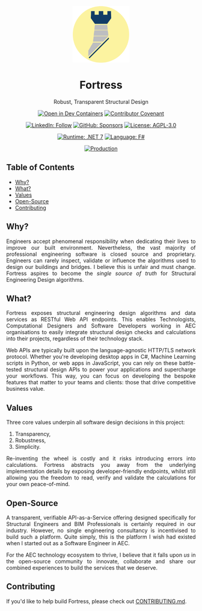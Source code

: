 <div align="center">
  <img 
    height="150px" 
    src=".github/assets/images/fortress.png" 
    alt="Blue Fortress Logo. "
  />

  <h1>Fortress</h1>
  <p>Robust, Transparent Structural Design</p>

  [![Open in Dev Containers](https://img.shields.io/static/v1?label=Dev%20Containers&message=Open&color=blue&logo=visualstudiocode)](https://vscode.dev/redirect?url=vscode://ms-vscode-remote.remote-containers/cloneInVolume?url=https://github.com/jamesbayley/Fortress)
  [![Contributor Covenant](https://img.shields.io/badge/Contributor%20Covenant-2.0-4baaaa.svg)](code_of_conduct.md)

  [![LinkedIn: Follow](https://img.shields.io/badge/LinkedIn-Follow-blue)](https://www.linkedin.com/in/jsbayley)
  [![GitHub: Sponsors](https://img.shields.io/badge/GitHub-Sponsors-yellow)](https://www.github.com/sponsors/jamesbayley)
  [![License: AGPL-3.0](https://img.shields.io/badge/License-AGPL--3.0-blueviolet)](https://choosealicense.com/licenses/agpl-3.0/)
  
  [![Runtime: .NET 7](https://img.shields.io/badge/Runtime-.NET_7-blueviolet)](https://dotnet.microsoft.com/en-us/download/dotnet/7.0)
  [![Language: F#](https://img.shields.io/badge/Language-F%23-blueviolet)](https://learn.microsoft.com/en-us/dotnet/fsharp/what-is-fsharp)
  
  [![Production](https://github.com/jamesbayley/Fortress/actions/workflows/publish.yml/badge.svg)](https://github.com/jamesbayley/Fortress/actions/workflows/publish.yml)
</div>

## Table of Contents

- [Why?](#why)
- [What?](#what)
- [Values](#values)
- [Open-Source](#open-source)
- [Contributing](#contributing)

## Why?

<p align="justify"> 
Engineers accept phenomenal responsibility when dedicating their lives to improve our built environment. Nevertheless, the vast majority of professional engineering software is closed source and proprietary. Engineers can rarely inspect, validate or influence the algorithms used to design our buildings and bridges. I believe this is unfair and must change. Fortress aspires to become the <em>single source of truth</em> for Structural Engineering Design algorithms. 
</p>

## What?

<p align="justify"> 
Fortress exposes structural engineering design algorithms and data services as RESTful Web API endpoints. This enables Technologists, Computational Designers and Software Developers working in AEC organisations to easily integrate structural design checks and calculations into their projects, regardless of their technology stack. 
</p>

<p align="justify"> 
Web APIs are typically built upon the language-agnostic HTTP/TLS network protocol. Whether you're developing desktop apps in C#, Machine Learning scripts in Python, or web apps in JavaScript, you can rely on these battle-tested structural design APIs to power your applications and supercharge your workflows. This way, you can focus on developing the bespoke features that matter to your teams and clients: those that drive competitive business value. 
</p>

## Values

Three core values underpin all software design decisions in this project:

1. Transparency, 
2. Robustness, 
3. Simplicity.

<p align="justify"> 
Re-inventing the wheel is costly and it risks introducing errors into calculations. Fortress abstracts you away from the underlying implementation details by exposing developer-friendly endpoints, whilst still allowing you the freedom to read, verify and validate the calculations for your own peace-of-mind.
</p>

## Open-Source

<p align="justify"> 
A transparent, verifiable API-as-a-Service offering designed specifically for Structural Engineers and BIM Professionals is certainly required in our industry. However, no single engineering consultancy is incentivised to build such a platform. Quite simply, this is the platform I wish had existed when I started out as a Software Engineer in AEC. 
</p>

<p align="justify"> 
For the AEC technology ecosystem to thrive, I believe that it falls upon <em>us</em> in the open-source community to innovate, collaborate and share our combined experiences to build the services that we deserve.
</p>

## Contributing

<p align="justify">
If you'd like to help build Fortress, please check out <a href="./CONTRIBUTING.md" target="_blank">CONTRIBUTING.md</a>.
</p>
